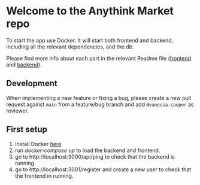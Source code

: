 # Welcome to the Anythink Market repo

To start the app use Docker. It will start both frontend and backend, including all the relevant dependencies, and the db.

Please find more info about each part in the relevant Readme file ([frontend](frontend/readme.md) and [backend](backend/README.md)).

## Development

When implementing a new feature or fixing a bug, please create a new pull request against `main` from a feature/bug branch and add `@vanessa-cooper` as reviewer.

## First setup

1. install Docker [here](https://docs.docker.com/get-docker/)
2. run *docker-compose up* to load the backend and frontend.
3. go to http://localhost:3000/api/ping to check that the backend is running.
4. go to http://localhost:3001/register and create a new user to check that the frontend in running.
